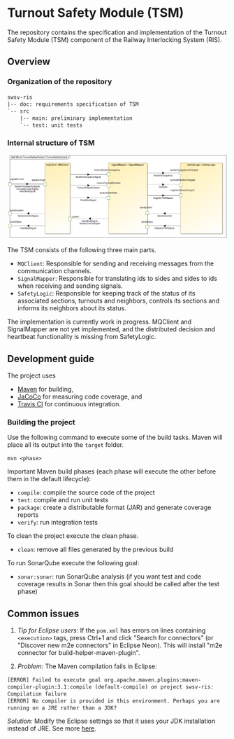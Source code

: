 # Turnout Safety Module (TSM)

The repository contains the specification and implementation of the Turnout Safety Module (TSM) component of the Railway Interlocking System (RIS).

## Overview

### Organization of the repository

```
swsv-ris
|-- doc: requirements specification of TSM
`-- src
    |-- main: preliminary implementation
    `-- test: unit tests
```

### Internal structure of TSM

![Internal structure of TSM](doc/images/TurnoutSafetyModuleInternal.png)

The TSM consists of the following three main parts.

- `MQClient`: Responsible for sending and receiving messages from the communication channels.
- `SignalMapper`: Responsible for translating ids to sides and sides to ids when receiving and sending signals.
- `SafetyLogic`: Responsible for keeping track of the status of its associated sections, turnouts and neighbors, controls its sections and informs its neighbors about its status.

The implementation is currently work in progress. MQClient and SignalMapper are not yet implemented, and the distributed decision and heartbeat functionality is missing from SafetyLogic.

## Development guide

The project uses
- [Maven](https://maven.apache.org/) for building,
- [JaCoCo](http://www.eclemma.org/jacoco/) for measuring code coverage, and
- [Travis CI](https://travis-ci.com/) for continuous integration.

### Building the project

Use the following command to execute some of the build tasks. Maven will place all its output into the `target` folder.

```
mvn <phase>
```

Important Maven build phases (each phase will execute the other before them in the default lifecycle):

- `compile`: compile the source code of the project
- `test`: compile and run unit tests
- `package`: create a distributable format (JAR) and generate coverage reports
- `verify`: run integration tests

To clean the project execute the clean phase.

- `clean`: remove all files generated by the previous build

To run SonarQube execute the following goal:

- `sonar:sonar`: run SonarQube analysis (if you want test and code coverage results in Sonar then this goal should be called after the test phase)

## Common issues

1. *Tip for Eclipse users:* If the `pom.xml` has errors on lines containing `<execution>` tags, press Ctrl+1 and click "Search for connectors" (or "Discover new m2e connectors" in Eclipse Neon). This will install "m2e connector for build-helper-maven-plugin".

1. *Problem:* The Maven compilation fails in Eclipse:

  ```
  [ERROR] Failed to execute goal org.apache.maven.plugins:maven-compiler-plugin:3.1:compile (default-compile) on project swsv-ris: Compilation failure
  [ERROR] No compiler is provided in this environment. Perhaps you are running on a JRE rather than a JDK?
  ```

  *Solution:* Modify the Eclipse settings so that it uses your JDK installation instead of JRE. See more [here](http://stackoverflow.com/questions/19655184/no-compiler-is-provided-in-this-environment-perhaps-you-are-running-on-a-jre-ra).
